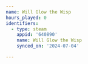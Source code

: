 ```yaml
---
name: Will Glow the Wisp
hours_played: 0
identifiers:
  - type: steam
    appid: '640890'
    name: Will Glow the Wisp
    synced_on: '2024-07-04'

---
```

